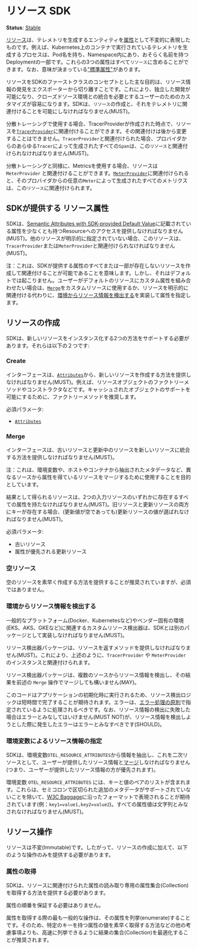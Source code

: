 <!--
# Resource SDK
-->

# リソース SDK

<!--
**Status**: [Stable](../document-status.md)
-->

**Status**: [Stable](../document-status.md)

<!--
A [Resource](../overview.md#resources) is an immutable representation of the entity producing
telemetry as [Attributes](../common/common.md#attributes).
For example, a process producing telemetry that is running in a
container on Kubernetes has a Pod name, it is in a namespace and possibly is
part of a Deployment which also has a name. All three of these attributes can be
included in the `Resource`. Note that there are certain
["standard attributes"](semantic_conventions/README.md) that have prescribed meanings.
-->

[リソース](../overview.md#resources)は、テレメトリを生成するエンティティを[属性](../common/common.md#attributes)として不変的に表現したものです。例えば、Kubernetes上のコンテナで実行されているテレメトリを生成するプロセスは、Pod名を持ち、Namespace内にあり、おそらく名前を持つDeploymentの一部です。これらの3つの属性はすべて`リソース`に含めることができます。なお、意味が決まっている["標準属性"](semantic_conventions/README.md)があります。

<!--
The primary purpose of resources as a first-class concept in the SDK is
decoupling of discovery of resource information from exporters. This allows for
independent development and easy customization for users that need to integrate
with closed source environments. The SDK MUST allow for creation of `Resources` and
for associating them with telemetry.
-->

リソースをSDKのファーストクラスのコンセプトとした主な目的は、リソース情報の発見をエクスポーターから切り離すことです。これにより、独立した開発が可能になり、クローズドソース環境との統合を必要とするユーザーのためのカスタマイズが容易になります。SDKは、`リソース`の作成と、それをテレメトリに関連付けることを可能にしなければなりません(MUST)。

<!--
When used with distributed tracing, a resource can be associated with the
[TracerProvider](../trace/api.md#tracerprovider) when the TracerProvider is created.
That association cannot be changed later.
When associated with a `TracerProvider`,
all `Span`s produced by any `Tracer` from the provider MUST be associated with this `Resource`.
-->

分散トレーシングで使用する場合、TracerProviderが作成された時点で、リソースを[`TracerProvider`](../trace/api.md#tracerprovider)に関連付けることができます。その関連付けは後から変更することはできません。`TracerProvider`と関連付けられた場合、プロバイダからのあらゆる`Tracer`によって生成されたすべての`Span`は、この`リソース`と関連付けられなければなりません(MUST)。

<!--
Analogous to distributed tracing, when used with metrics,
a resource can be associated with a `MeterProvider`.
When associated with a [`MeterProvider`](../metrics/api.md#meter-interface),
all metrics produced by any `Meter` from the provider will be
associated with this `Resource`.
-->

分散トレーシングと同様に、Metricsを使用する場合、リソースは `MeterProvider` と関連付けることができます。[`MeterProvider`](../metrics/api.md#meter-interface)に関連付けられると、そのプロバイダからの任意の`Meter`によって生成されたすべてのメトリクスは、この`リソース`に関連付けられます。

<!--
## SDK-provided resource attributes
-->

## SDKが提供する リソース属性

<!--
The SDK MUST provide access to a Resource with at least the attributes listed at
[Semantic Attributes with SDK-provided Default Value](semantic_conventions/README.md#semantic-attributes-with-sdk-provided-default-value).
This resource MUST be associated with a `TracerProvider` or `MeterProvider`
if another resource was not explicitly specified.
-->

SDKは、[Semantic Attributes with SDK-provided Default Value](semantic_conventions/README.md#semantic-attributes-with-sdk-provided-default-value)に記載されている属性を少なくとも持つResourceへのアクセスを提供しなければなりません(MUST)。他のリソースが明示的に指定されていない場合、このリソースは、`TracerProvider`または`MeterProvider`と関連付けられなければなりません(MUST)。

<!--
Note: This means that it is possible to create and associate a resource that
does not have all or any of the SDK-provided attributes present. However, that
does not happen by default. If a user wants to combine custom attributes with
the default resource, they can use [`Merge`](#merge) with their custom resource
or specify their attributes by implementing
[Custom resource detectors](#detecting-resource-information-from-the-environment)
instead of explicitly associating a resource.
-->

注：これは、SDKが提供する属性のすべてまたは一部が存在しないリソースを作成して関連付けることが可能であることを意味します。しかし、それはデフォルトでは起こりません。ユーザーがデフォルトのリソースにカスタム属性を組み合わせたい場合は、[`Merge`](#merge)をカスタムリソースに使用するか、リソースを明示的に関連付ける代わりに、[環境からリソース情報を検出する](#環境からリソース情報を検出する)を実装して属性を指定します。


<!--
## Resource creation
-->

## リソースの作成

<!--
The SDK must support two ways to instantiate new resources. Those are:
-->

SDKは、新しいリソースをインスタンス化する2つの方法をサポートする必要があります。それらは以下の２つです:


<!--
### Create
-->

### Create

<!--
The interface MUST provide a way to create a new resource, from [`Attributes`](../common/common.md#attributes).
Examples include a factory method or a constructor for a resource
object. A factory method is recommended to enable support for cached objects.
-->

インターフェースは、[`Attributes`](../common/common.md#attributes)から、新しいリソースを作成する方法を提供しなければなりません(MUST)。例えば、リソースオブジェクトのファクトリーメソッドやコンストラクタなどです。キャッシュされたオブジェクトのサポートを可能にするために、ファクトリーメソッドを推奨します。

<!--
Required parameters:
-->

必須パラメータ:

<!--
- [`Attributes`](../common/common.md#attributes)
-->

- [`Attributes`](../common/common.md#attributes)

<!--
### Merge
-->

### Merge

<!--
The interface MUST provide a way for an old resource and an
updating resource to be merged into a new resource.
-->

インターフェースは、古いリソースと更新中のリソースを新しいリソースに統合する方法を提供しなければなりません(MUST)。

<!--
Note: This is intended to be utilized for merging of resources whose attributes
come from different sources,
such as environment variables, or metadata extracted from the host or container.
-->

注：これは、環境変数や、ホストやコンテナから抽出されたメタデータなど、異なるソースから属性を得ているリソースをマージするために使用することを目的としています。

<!--
The resulting resource MUST have all attributes that are on any of the two input resources.
If a key exists on both the old and updating resource, the value of the updating
resource MUST be picked (even if the updated value is empty).
-->

結果として得られるリソースは、2つの入力リソースのいずれかに存在するすべての属性を持たなければなりません(MUST)。旧リソースと更新リソースの両方にキーが存在する場合、(更新値が空であっても)更新リソースの値が選ばれなければなりません(MUST)。

<!--
Required parameters:
-->

必須パラメータ:

<!--
- the old resource
- the updating resource whose attributes take precedence
-->

- 古いリソース
- 属性が優先される更新リソース

<!--
### The empty resource
-->

### 空リソース

<!--
It is recommended, but not required, to provide a way to quickly create an empty
resource.
-->

空のリソースを素早く作成する方法を提供することが推奨されていますが、必須ではありません。

<!--
### Detecting resource information from the environment
-->

### 環境からリソース情報を検出する

<!--
Custom resource detectors related to generic platforms (e.g. Docker, Kubernetes)
or vendor specific environments (e.g. EKS, AKS, GKE) MUST be implemented as
packages separate from the SDK.
-->

一般的なプラットフォーム(Docker、Kubernetesなど)やベンダー固有の環境(EKS、AKS、GKEなど)に関連するカスタムリソース検出器は、SDKとは別のパッケージとして実装しなければなりません(MUST)。

<!--
Resource detector packages MUST provide a method that returns a resource. This
can then be associated with `TracerProvider` or `MeterProvider` instances as
described above.
-->

リソース検出器パッケージは、リソースを返すメソッドを提供しなければなりません(MUST)。これにより、上述のように、`TracerProvider` や `MeterProvider` のインスタンスと関連付けられます。

<!--
Resource detector packages MAY detect resource information from multiple
possible sources and merge the result using the `Merge` operation described
above.
-->

リソース検出器パッケージは、複数のソースからリソース情報を検出し、その結果を前述の `Merge` 操作でマージしても構いません(MAY)。

<!--
Resource detection logic is expected to complete quickly since this code will be
run during application initialization. Errors should be handled as specified in
the [Error Handling
principles](../error-handling.md#basic-error-handling-principles). Note the
failure to detect any resource information MUST NOT be considered an error,
whereas an error that occurs during an attempt to detect resource information
SHOULD be considered an error.
-->

このコードはアプリケーションの初期化時に実行されるため、リソース検出ロジックは短時間で完了することが期待されます。エラーは、[エラー処理の原則](../error-handling.md#basic-error-handling-principles)で指定されているように処理されるべきです。なお、リソース情報の検出に失敗した場合はエラーとみなしてはいけません(MUST NOT)が、リソース情報を検出しようとした際に発生したエラーはエラーとみなすべきです(SHOULD)。

<!--
### Specifying resource information via an environment variable
-->

### 環境変数によるリソース情報の指定

<!--
The SDK MUST extract information from the `OTEL_RESOURCE_ATTRIBUTES` environment
variable and [merge](#merge) this, as the secondary resource, with any resource
information provided by the user, i.e. the user provided resource information
has higher priority.
-->

SDKは、環境変数`OTEL_RESOURCE_ATTRIBUTES`から情報を抽出し、これを二次リソースとして、ユーザーが提供したリソース情報と[マージ](#merge)しなければなりません(つまり、ユーザーが提供したリソース情報の方が優先されます)。

<!--
The `OTEL_RESOURCE_ATTRIBUTES` environment variable will contain of a list of
key value pairs, and these are expected to be represented in a format matching
to the [W3C Baggage](https://github.com/w3c/baggage/blob/fdc7a5c4f4a31ba2a36717541055e551c2b032e4/baggage/HTTP_HEADER_FORMAT.md#header-content),
except that additional semi-colon delimited metadata is not supported, i.e.:
`key1=value1,key2=value2`. All attribute values MUST be considered strings.
-->

環境変数 `OTEL_RESOURCE_ATTRIBUTES` には、キーと値のペアのリストが含まれます。これらは、セミコロンで区切られた追加のメタデータがサポートされていないことを除いて、[W3C Baggage](https://github.com/w3c/baggage/blob/fdc7a5c4f4a31ba2a36717541055e551c2b032e4/baggage/HTTP_HEADER_FORMAT.md#header-content)に沿ったフォーマットで表現されることが期待されています(例：`key1=value1,key2=value2`)。すべての属性値は文字列とみなされなければなりません(MUST)。

<!--
## Resource operations
-->

## リソース操作

<!--
Resources are immutable. Thus, in addition to resource creation,
only the following operations should be provided:
-->

リソースは不変(Immutable)です。したがって、リソースの作成に加えて、以下のような操作のみを提供する必要があります。

<!--
### Retrieve attributes
-->

### 属性の取得

<!--
The SDK should provide a way to retrieve a read only collection of attributes
associated with a resource.
-->

SDKは、リソースに関連付けられた属性の読み取り専用の属性集合(Collection)を取得する方法を提供する必要があります。

<!--
There is no need to guarantee the order of the attributes.
-->

属性の順番を保証する必要はありません。

<!--
The most common operation when retrieving attributes is to enumerate over them. As
such, it is recommended to optimize the resulting collection for fast
enumeration over other considerations such as a way to quickly retrieve a value
for a attribute with a specific key.
-->

属性を取得する際の最も一般的な操作は、その属性を列挙(enumerate)することです。そのため、特定のキーを持つ属性の値を素早く取得する方法などの他の考慮事項よりも、高速に列挙できるように結果の集合(Collection)を最適化することが推奨されます。

